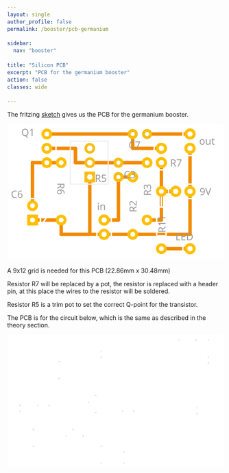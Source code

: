 ```yaml
---
layout: single
author_profile: false
permalink: /booster/pcb-germanium

sidebar:
  nav: "booster"

title: "Silicon PCB"
excerpt: "PCB for the germanium booster"
action: false
classes: wide

---
```

The fritzing [sketch](/assets/fritzing/booster/germanium.fzz) gives us the PCB for the germanium booster.

![](/assets/images/booster/germanium_pcb.svg)

A 9x12 grid is needed for this PCB (22.86mm x 30.48mm)

Resistor R7 will be replaced by a pot, the resistor is replaced with a header pin, at this place the wires to the resistor will be soldered.

Resistor R5 is a trim pot to set the correct Q-point for the transistor.

The PCB is for the circuit below, which is the same as described in the theory section.

![](/assets/images/booster/germanium_schema.svg)
